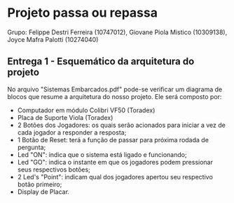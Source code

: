 # Projeto passa ou repassa
Grupo: Felippe Destri Ferreira (10747012),
       Giovane Piola Mistico (10309138), 
       Joyce Mafra Palotti (10274040)

## Entrega 1 - Esquemático da arquitetura do projeto

No arquivo "Sistemas Embarcados.pdf" pode-se verificar um diagrama de blocos que resume a arquitetura do nosso projeto. Ele será composto por:
- Computador em módulo Colibri VF50 (Toradex)
- Placa de Suporte Viola (Toradex)
- 2 Botões dos Jogadores: os quais serão acionados para iniciar a vez de cada jogador a responder a resposta;
- 1 Botão de Reset: terá a função de passar para próxima rodada de pergunta;
- Led "ON": indica que o sistema está ligado e funcionando;
- Led "GO": indica o instante em que os jogadores podem pressionar seus respectivos botões;
- 2 Led's "Point": indicam qual dos jogadores apertou seu respectivo botão primeiro;
- Display de Placar. 


